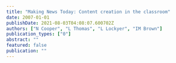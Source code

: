 ```yaml
---
title: "Making News Today: Content creation in the classroom"
date: 2007-01-01
publishDate: 2021-08-03T04:08:07.600702Z
authors: ["N Cooper", "L Thomas", "L Lockyer", "IM Brown"]
publication_types: ["0"]
abstract: ""
featured: false
publication: ""
---
```


